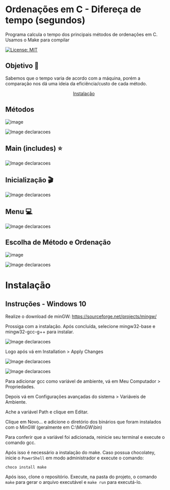 # Ordenações em C - Difereça de tempo (segundos)
Programa calcula o tempo dos principais métodos de ordenações em C. Usamos o Make para compilar

[![License: MIT](https://img.shields.io/badge/License-MIT-green.svg)](https://github.com/igorlamoia/C-ordenacoes-tempo/blob/main/LICENSE)


## Objetivo :bookmark_tabs:
 Sabemos que o tempo varia de acordo com a máquina, porém a comparação nos dá uma ideia da eficiência/custo de cada método.
 
 <p align="center">
 <a href="#instalação">Instalação</a>&nbsp;&nbsp;&nbsp;
</p>

 ## Métodos
![image](https://user-images.githubusercontent.com/62469164/124341548-82703800-db93-11eb-8336-7e350a728958.png) 

![Image declaracoes](./images/metodos.png)


## Main (includes) :star:
![Image declaracoes](./images/main.png)


## Inicialização :clapper:
![Image declaracoes](./images/inicializacao.png)


## Menu :computer:
![Image declaracoes](./images/menu.png)

## Escolha de Método e Ordenação 
![image](https://user-images.githubusercontent.com/62469164/124341687-79cc3180-db94-11eb-8c51-07ca9bca3f93.png)

![Image declaracoes](./images/escolhas.png)


# Instalação
## Instruções - Windows 10

Realize o download de minGW: https://sourceforge.net/projects/mingw/

Prossiga com a instalação. Após concluída, selecione mingw32-base e mingw32-gcc-g++ para instalar.

![Image declaracoes](./images/setup-windows-1.PNG)

Logo após vá em Installation > Apply Changes

![Image declaracoes](./images/setup-windows-2.PNG)

![Image declaracoes](./images/setup-windows-3.PNG)


Para adicionar gcc como variável de ambiente, vá em Meu Computador > Propriedades.

Depois vá em Configurações avançadas do sistema > Variáveis de Ambiente.

Ache a variável Path e clique em Editar.

Clique em Novo... e adicione o diretório dos binários que foram instalados com o MinGW (geralmente em C:\MinGW\bin)

Para conferir que a variável foi adicionada, reinicie seu terminal e execute o comando gcc.

Após isso é necessário a instalação do make. Caso possua chocolatey, inicie o `PowerShell` em modo administrador e execute o comando:

```
choco install make
```

Após isso, clone o repositório. Execute, na pasta do projeto, o comando `make` para gerar o arquivo executável e `make run` para executá-lo.
